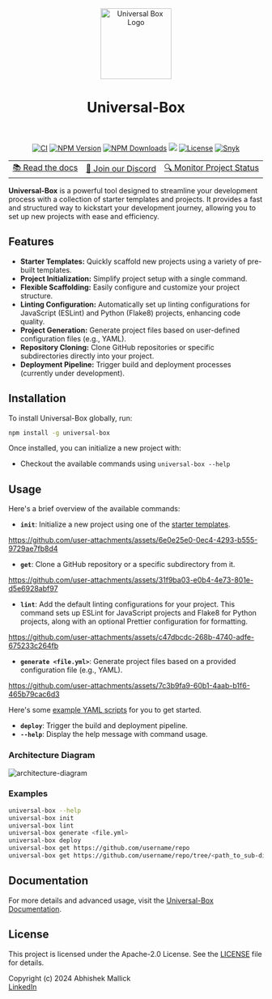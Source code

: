 <div align="center">
  <a href="https://www.npmjs.com/package/universal-box">
    <img src="https://github.com/user-attachments/assets/6a8119d2-e60a-470e-b426-a598df1aa862" width="140px" alt="Universal Box Logo">
  </a>
    <h1>Universal-Box</h1>
  <br>
  <br/>

</div>

<div align="center">
  <a href="https://img.shields.io/github/actions/workflow/status/Abhishek-Mallick/universal-box/.github%2Fworkflows%2Frelease.yml" target="_blank"><img src="https://img.shields.io/github/actions/workflow/status/Abhishek-Mallick/universal-box/.github%2Fworkflows%2Frelease.yml?branch=main&style=flat&colorA=000000&colorB=000000" alt="CI" /></a>
  <a href="https://www.npmjs.com/package/universal-box" target="_blank"><img src="https://img.shields.io/npm/v/universal-box?style=flat&colorA=000000&colorB=000000" alt="NPM Version" /></a>
    <a href="https://www.npmjs.com/package/universal-box" target="_blank"><img src="https://img.shields.io/npm/dt/universal-box?style=flat&colorA=000000&colorB=000000" alt="NPM Downloads" /></a>
  <a href="https://discord.gg/aWtZQTQPe4" target="_blank"><img src="https://img.shields.io/discord/1164935524990066740?style=flat&colorA=000000&colorB=000000&label=discord&logo=discord&logoColor=ffffff" /></a>
  <a href="https://opensource.org/licenses/Apache-2.0"><img alt="License" src="https://img.shields.io/github/license/Abhishek-Mallick/universal-box?color=black" /></a>
<a href="https://snyk.io/advisor/npm-package/universal-box" target="_blank">
  <img src="https://snyk.io/advisor/npm-package/universal-box/badge.svg" alt="Snyk" style="border: none;"/>
</a>
  
<table>
    <tbody>
      <tr>
        <td>
          <a href="https://universal-box.vercel.app/">📚 Read the docs</a>
        </td>
        <td>
          <a href="https://discord.gg/aWtZQTQPe4">💬 Join our Discord</a>
        </td>
        <td>
          <a href="https://universal-box.instatus.com" target="_blank">🔍 Monitor Project Status</a>
        </td>
      </tr>
    </tbody>
  </table>
</div>



**Universal-Box** is a powerful tool designed to streamline your development process with a collection of starter templates and projects. It provides a fast and structured way to kickstart your development journey, allowing you to set up new projects with ease and efficiency.

## Features

- **Starter Templates:** Quickly scaffold new projects using a variety of pre-built templates.
- **Project Initialization:** Simplify project setup with a single command.
- **Flexible Scaffolding:** Easily configure and customize your project structure.
- **Linting Configuration:** Automatically set up linting configurations for JavaScript (ESLint) and Python (Flake8) projects, enhancing code quality.
- **Project Generation:** Generate project files based on user-defined configuration files (e.g., YAML).
- **Repository Cloning:** Clone GitHub repositories or specific subdirectories directly into your project.
- **Deployment Pipeline:** Trigger build and deployment processes (currently under development).

## Installation

To install Universal-Box globally, run:

```bash
npm install -g universal-box
```

Once installed, you can initialize a new project with:
 - Checkout the available commands using `universal-box --help`

## Usage

Here's a brief overview of the available commands:

- **`init`**: Initialize a new project using one of the [starter templates](https://universal-box.vercel.app/templates).

https://github.com/user-attachments/assets/6e0e25e0-0ec4-4293-b555-9729ae7fb8d4

- **`get`**: Clone a GitHub repository or a specific subdirectory from it.
  
https://github.com/user-attachments/assets/31f9ba03-e0b4-4e73-801e-d5e6928abf97

- **`lint`**: Add the default linting configurations for your project. This command sets up ESLint for JavaScript projects and Flake8 for Python projects, along with an optional Prettier configuration for formatting.
  
https://github.com/user-attachments/assets/c47dbcdc-268b-4740-adfe-675233c264fb

- **`generate <file.yml>`**: Generate project files based on a provided configuration file (e.g., YAML).
  
https://github.com/user-attachments/assets/7c3b9fa9-60b1-4aab-b1f6-465b79cac6d3

Here's some [example YAML scripts](https://github.com/Abhishek-Mallick/universal-box/tree/main/website/assets/command/generate) for you to get started.

- **`deploy`**: Trigger the build and deployment pipeline.  
- **`--help`**: Display the help message with command usage.


### Architecture Diagram
![architecture-diagram](https://github.com/user-attachments/assets/710318b3-0a74-4e83-b471-447d6250dbe2)

### Examples

```bash
universal-box --help
universal-box init
universal-box lint
universal-box generate <file.yml>
universal-box deploy
universal-box get https://github.com/username/repo
universal-box get https://github.com/username/repo/tree/<path_to_sub-directory>
```

## Documentation

For more details and advanced usage, visit the [Universal-Box Documentation](https://universal-box.vercel.app/).

## License

This project is licensed under the Apache-2.0 License. See the [LICENSE](LICENSE) file for details.

Copyright (c) 2024 Abhishek Mallick  
[LinkedIn](https://www.linkedin.com/in/abhishek-mallick09/)
